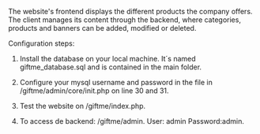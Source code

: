
The website's frontend displays the different products the company offers. The client manages its content through the backend, where categories, products and banners can be added, modified or deleted.

Configuration steps:

1) Install the database on your local machine. It´s named giftme_database.sql and is contained in the main folder.

2) Configure your mysql username and password in the file in /giftme/admin/core/init.php on line 30 and 31. 

3) Test the website on /giftme/index.php. 

4) To access de backend: /giftme/admin. User: admin Password:admin.

